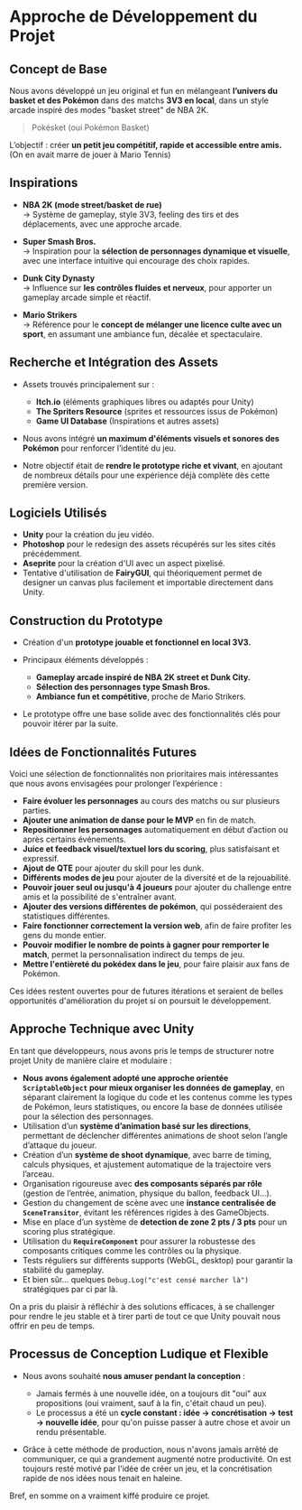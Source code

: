 # Approche de Développement du Projet

## Concept de Base
Nous avons développé un jeu original et fun en mélangeant **l’univers du basket et des Pokémon** dans des matchs **3V3 en local**, dans un style arcade inspiré des modes "basket street" de NBA 2K.

> Pokésket (oui Pokémon Basket)

L’objectif : créer **un petit jeu compétitif, rapide et accessible entre amis.** (On en avait marre de jouer à Mario Tennis)

## Inspirations
- **NBA 2K (mode street/basket de rue)**  
  → Système de gameplay, style 3V3, feeling des tirs et des déplacements, avec une approche arcade. 
  
- **Super Smash Bros.**  
  → Inspiration pour la **sélection de personnages dynamique et visuelle**, avec une interface intuitive qui encourage des choix rapides.

- **Dunk City Dynasty**  
  → Influence sur **les contrôles fluides et nerveux**, pour apporter un gameplay arcade simple et réactif.

- **Mario Strikers**  
  → Référence pour le **concept de mélanger une licence culte avec un sport**, en assumant une ambiance fun, décalée et spectaculaire.

## Recherche et Intégration des Assets
- Assets trouvés principalement sur :
  - **Itch.io** (éléments graphiques libres ou adaptés pour Unity)
  - **The Spriters Resource** (sprites et ressources issus de Pokémon)
  - **Game UI Database** (Inspirations et autres assets)
  
- Nous avons intégré **un maximum d'éléments visuels et sonores des Pokémon** pour renforcer l’identité du jeu.

- Notre objectif était de **rendre le prototype riche et vivant**, en ajoutant de nombreux détails pour une expérience déjà complète dès cette première version.

## Logiciels Utilisés
- **Unity** pour la création du jeu vidéo.
- **Photoshop** pour le redesign des assets récupérés sur les sites cités précédemment.
- **Aseprite** pour la création d'UI avec un aspect pixelisé.
- Tentative d'utilisation de **FairyGUI**, qui théoriquement permet de designer un canvas plus facilement et importable directement dans Unity.

## Construction du Prototype
- Création d'un **prototype jouable et fonctionnel en local 3V3.**
- Principaux éléments développés :
  - **Gameplay arcade inspiré de NBA 2K street et Dunk City.**
  - **Sélection des personnages type Smash Bros.**
  - **Ambiance fun et compétitive**, proche de Mario Strikers.

- Le prototype offre une base solide avec des fonctionnalités clés pour pouvoir itérer par la suite.

## Idées de Fonctionnalités Futures
Voici une sélection de fonctionnalités non prioritaires mais intéressantes que nous avons envisagées pour prolonger l’expérience :

- **Faire évoluer les personnages** au cours des matchs ou sur plusieurs parties.
- **Ajouter une animation de danse pour le MVP** en fin de match.
- **Repositionner les personnages** automatiquement en début d’action ou après certains événements.
- **Juice et feedback visuel/textuel lors du scoring**, plus satisfaisant et expressif.
- **Ajout de QTE** pour ajouter du skill pour les dunk.
- **Différents modes de jeu** pour ajouter de la diversité et de la rejouabilité.
- **Pouvoir jouer seul ou jusqu'à 4 joueurs** pour ajouter du challenge entre amis et la possibilité de s'entraîner avant.
- **Ajouter des versions différentes de pokémon**, qui posséderaient des statistiques différentes.
- **Faire fonctionner correctement la version web**, afin de faire profiter les gens du monde entier.
- **Pouvoir modifier le nombre de points à gagner pour remporter le match**, permet la personnalisation indirect du temps de jeu.
- **Mettre l'entièreté du pokédex dans le jeu**, pour faire plaisir aux fans de Pokémon.

Ces idées restent ouvertes pour de futures itérations et seraient de belles opportunités d'amélioration du projet si on poursuit le développement.

## Approche Technique avec Unity
En tant que développeurs, nous avons pris le temps de structurer notre projet Unity de manière claire et modulaire :

- **Nous avons également adopté une approche orientée `ScriptableObject` pour mieux organiser les données de gameplay**, en séparant clairement la logique du code et les contenus comme les types de Pokémon, leurs statistiques, ou encore la base de données utilisée pour la sélection des personnages.
- Utilisation d’un **système d’animation basé sur les directions**, permettant de déclencher différentes animations de shoot selon l’angle d’attaque du joueur.
- Création d’un **système de shoot dynamique**, avec barre de timing, calculs physiques, et ajustement automatique de la trajectoire vers l’arceau.
- Organisation rigoureuse avec **des composants séparés par rôle** (gestion de l’entrée, animation, physique du ballon, feedback UI...).
- Gestion du changement de scène avec une **instance centralisée de `SceneTransitor`**, évitant les références rigides à des GameObjects.
- Mise en place d’un système de **detection de zone 2 pts / 3 pts** pour un scoring plus stratégique.
- Utilisation du **`RequireComponent`** pour assurer la robustesse des composants critiques comme les contrôles ou la physique.
- Tests réguliers sur différents supports (WebGL, desktop) pour garantir la stabilité du gameplay.
- Et bien sûr… quelques `Debug.Log("c'est censé marcher là")` stratégiques par ci par là.

On a pris du plaisir à réfléchir à des solutions efficaces, à se challenger pour rendre le jeu stable et à tirer parti de tout ce que Unity pouvait nous offrir en peu de temps.

## Processus de Conception Ludique et Flexible
- Nous avons souhaité **nous amuser pendant la conception** :  
  - Jamais fermés à une nouvelle idée, on a toujours dit "oui" aux propositions (oui vraiment, sauf à la fin, c'était chaud un peu).  
  - Le processus a été un **cycle constant : idée → concrétisation → test → nouvelle idée**, pour qu'on puisse passer à autre chose et avoir un rendu présentable.

- Grâce à cette méthode de production, nous n'avons jamais arrêté de communiquer, ce qui a grandement augmenté notre productivité. On est toujours resté motivé par l'idée de créer un jeu, et la concrétisation rapide de nos idées nous tenait en haleine.

Bref, en somme on a vraiment kiffé produire ce projet.
